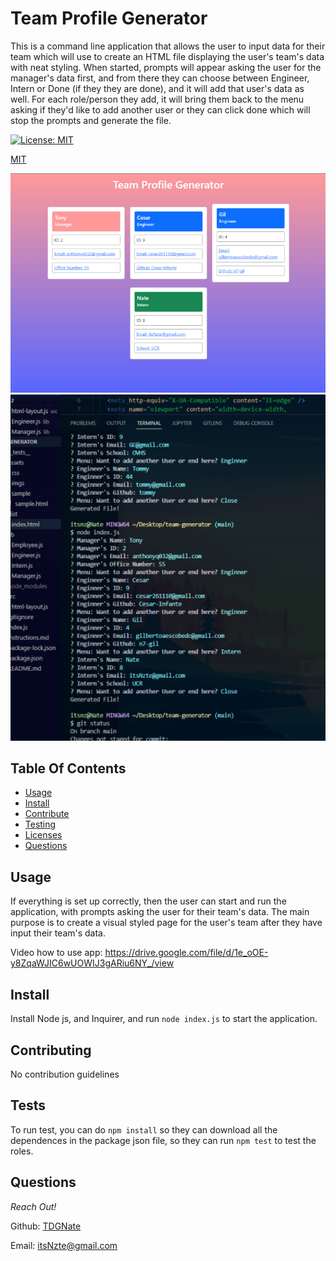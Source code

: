# Team Profile Generator

This is a command line application that allows the user to input data for their team which will use to create an HTML file displaying the user's team's data with neat styling. When started, prompts will appear asking the user for the manager's data first, and from there they can choose between Engineer, Intern or Done (if they they are done), and it will add that user's data as well. For each role/person they add, it will bring them back to the menu asking if they'd like to add another user or they can click done which will stop the prompts and generate the file.

[![License: MIT](https://img.shields.io/badge/License-MIT-yellow.svg)](https://opensource.org/licenses/MIT)

[MIT](https://choosealicense.com/licenses/mit/)

<img src="./assets/imgs/sample.png" alt="html page screenshot">
<img src="./assets/imgs/terminal.png" alt="terminal screenshot">

## Table Of Contents

- [Usage](#usage)
- [Install](#install)
- [Contribute](#contributing)
- [Testing](#tests)
- [Licenses](#licenses)
- [Questions](#questions)

## Usage

If everything is set up correctly, then the user can start and run the application, with prompts asking the user for their team's data. The main purpose is to create a visual styled page for the user's team after they have input their team's data.

Video how to use app: https://drive.google.com/file/d/1e_oOE-y8ZqaWJIC6wUOWIJ3gARiu6NY_/view

## Install

Install Node js, and Inquirer, and run `node index.js` to start the application.

## Contributing

No contribution guidelines

## Tests

To run test, you can do `npm install` so they can download all the dependences in the package json file, so they can run `npm test` to test the roles.

## Questions

_Reach Out!_

Github: [TDGNate](https://github.com/TDGNate)

Email: itsNzte@gmail.com
